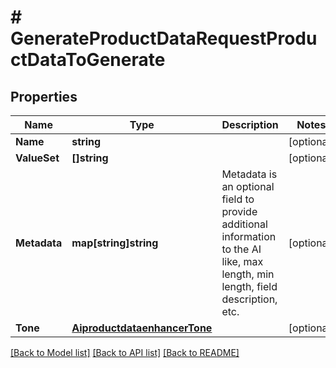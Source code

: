 # # GenerateProductDataRequestProductDataToGenerate


## Properties 


Name | Type | Description | Notes
------------ | ------------- | ------------- | -------------
**Name**| **string** |   | [optional]
**ValueSet**| **[]string** |   | [optional]
**Metadata**| **map[string]string** | Metadata is an optional field to provide additional information to the AI like, max length, min length, field description, etc.  | [optional]
**Tone**| [**AiproductdataenhancerTone**](AiproductdataenhancerTone.md) |   | [optional]


[[Back to Model list]](../../README.md#models) [[Back to API list]](../../README.md#endpoints) [[Back to README]](../../README.md)

